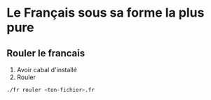 # Le Français sous sa forme la plus pure

## Rouler le francais

1. Avoir cabal d'installé
2. Rouler
```sh 
./fr rouler <ton-fichier>.fr
```

